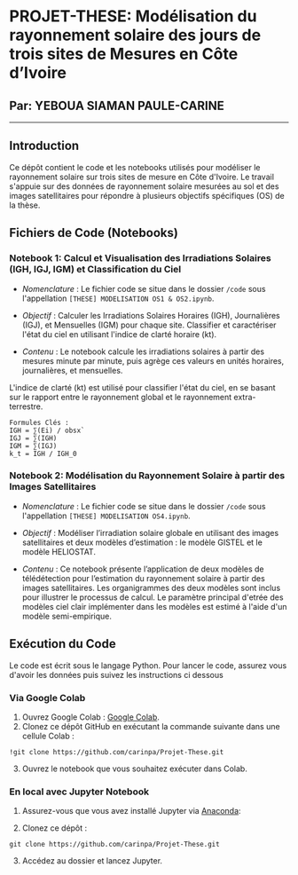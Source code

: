 # PROJET-THESE: Modélisation du rayonnement solaire des jours  de trois sites de Mesures en Côte d’Ivoire


## Par: YEBOUA SIAMAN PAULE-CARINE

----------------------------

## Introduction

Ce dépôt contient le code et les notebooks utilisés pour modéliser le rayonnement solaire 
 sur trois sites de mesure en Côte d'Ivoire. 
Le travail s'appuie sur des données de rayonnement solaire mesurées au sol et des images 
satellitaires pour répondre à plusieurs objectifs spécifiques (OS) de la thèse.

## Fichiers de Code (Notebooks)

### Notebook 1: Calcul et Visualisation des Irradiations Solaires (IGH, IGJ, IGM) et Classification du Ciel


* _Nomenclature_ :
Le fichier code se situe dans le dossier `/code` sous l'appellation `[THESE] MODELISATION OS1 & OS2.ipynb`. 


* _Objectif_ :
Calculer les Irradiations Solaires Horaires (IGH), Journalières (IGJ), et Mensuelles (IGM) pour chaque site.
Classifier et caractériser l'état du ciel en utilisant l'indice de clarté horaire (kt). 


* _Contenu_ :
Le notebook calcule les irradiations solaires à partir des mesures minute par minute, puis agrège ces valeurs en unités horaires, journalières, et mensuelles.

L'indice de clarté (kt) est utilisé pour classifier l'état du ciel, en se basant sur le rapport entre le rayonnement global et le rayonnement extra-terrestre.

```
Formules Clés :
IGH = ∑(Ei) / obsx`
IGJ = ∑(IGH)
IGM = ∑(IGJ)
k_t = IGH / IGH_0
```


### Notebook 2: Modélisation du Rayonnement Solaire à partir des Images Satellitaires


* _Nomenclature_ :
Le fichier code se situe dans le dossier `/code` sous l'appellation `[THESE] MODELISATION OS4.ipynb`. 


* _Objectif_ :
Modéliser l’irradiation solaire globale en utilisant des images satellitaires et deux modèles d’estimation : le modèle GISTEL et le modèle HELIOSTAT.

* _Contenu_ : 
Ce notebook présente l’application de deux modèles de télédétection pour l’estimation du rayonnement solaire à partir des images satellitaires.
Les organigrammes des deux modèles sont inclus pour illustrer le processus de calcul. Le paramètre principal d'etrée des modèles ciel clair implémenter
dans les modèles est estimé à l'aide d'un modèle semi-empirique.


## Exécution du Code

Le code est écrit sous le langage Python. Pour lancer le code, assurez vous d'avoir les données puis suivez les instructions ci dessous

### Via Google Colab

1. Ouvrez Google Colab : [Google Colab](https://colab.research.google.com/).
2. Clonez ce dépôt GitHub en exécutant la commande suivante dans une cellule Colab :

```
!git clone https://github.com/carinpa/Projet-These.git
```
3. Ouvrez le notebook que vous souhaitez exécuter dans Colab.


### En local avec Jupyter Notebook

1. Assurez-vous que vous avez installé Jupyter via [Anaconda](https://www.anaconda.com/download):

2. Clonez ce dépôt :

```
git clone https://github.com/carinpa/Projet-These.git
```
3. Accédez au dossier et lancez Jupyter.

